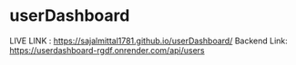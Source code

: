 # userDashboard

LIVE LINK : https://sajalmittal1781.github.io/userDashboard/
Backend Link: https://userdashboard-rgdf.onrender.com/api/users
